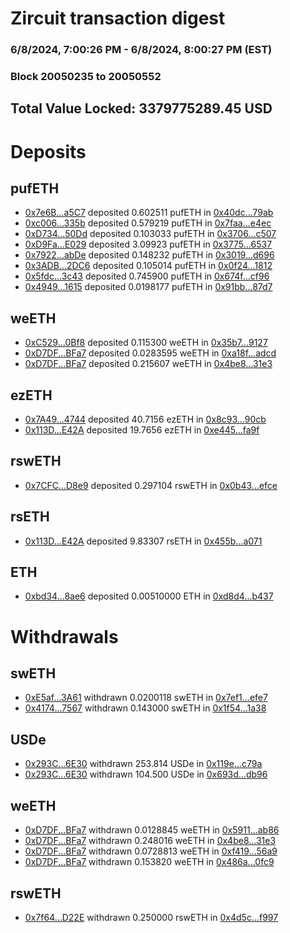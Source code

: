 # Zircuit transaction digest
### 6/8/2024, 7:00:26 PM - 6/8/2024, 8:00:27 PM (EST)
### Block 20050235 to 20050552

## Total Value Locked: 3379775289.45 USD

# Deposits
## pufETH
- [0x7e6B...a5C7](https://etherscan.io/address/0x7e6B1200e996DA4Beb3E5c631fEA8927BEf4a5C7) deposited 0.602511 pufETH in [0x40dc...79ab](https://etherscan.io/tx/0x7e6B1200e996DA4Beb3E5c631fEA8927BEf4a5C7)
- [0xc006...335b](https://etherscan.io/address/0xc006000B79219B385332eDDF76963a0D937B335b) deposited 0.579219 pufETH in [0x7faa...e4ec](https://etherscan.io/tx/0xc006000B79219B385332eDDF76963a0D937B335b)
- [0xD734...50Dd](https://etherscan.io/address/0xD7348BEa4a22464b5eB449C2d07A29B29Ea750Dd) deposited 0.103033 pufETH in [0x3706...c507](https://etherscan.io/tx/0xD7348BEa4a22464b5eB449C2d07A29B29Ea750Dd)
- [0xD9Fa...E029](https://etherscan.io/address/0xD9FaAE28C0D3B09Ac229226dC9736dBfb08eE029) deposited 3.09923 pufETH in [0x3775...6537](https://etherscan.io/tx/0xD9FaAE28C0D3B09Ac229226dC9736dBfb08eE029)
- [0x7922...abDe](https://etherscan.io/address/0x7922e4637dA226475382Fc5f0AaD68b3E146abDe) deposited 0.148232 pufETH in [0x3019...d696](https://etherscan.io/tx/0x7922e4637dA226475382Fc5f0AaD68b3E146abDe)
- [0x3ADB...2DC6](https://etherscan.io/address/0x3ADB5B7782fC0D096EEA30556791CB1732432DC6) deposited 0.105014 pufETH in [0x0f24...1812](https://etherscan.io/tx/0x3ADB5B7782fC0D096EEA30556791CB1732432DC6)
- [0x5fdc...3c43](https://etherscan.io/address/0x5fdc836084f478FbFF67C0fbEaAA162f26F73c43) deposited 0.745900 pufETH in [0x674f...cf96](https://etherscan.io/tx/0x5fdc836084f478FbFF67C0fbEaAA162f26F73c43)
- [0x4949...1615](https://etherscan.io/address/0x494930F5baC92723313c651B13eaD71429581615) deposited 0.0198177 pufETH in [0x91bb...87d7](https://etherscan.io/tx/0x494930F5baC92723313c651B13eaD71429581615)
## weETH
- [0xC529...0Bf8](https://etherscan.io/address/0xC529B66201E9723D79E118aee5344708Eea10Bf8) deposited 0.115300 weETH in [0x35b7...9127](https://etherscan.io/tx/0xC529B66201E9723D79E118aee5344708Eea10Bf8)
- [0xD7DF...BFa7](https://etherscan.io/address/0xD7DF7E085214743530afF339aFC420c7c720BFa7) deposited 0.0283595 weETH in [0xa18f...adcd](https://etherscan.io/tx/0xD7DF7E085214743530afF339aFC420c7c720BFa7)
- [0xD7DF...BFa7](https://etherscan.io/address/0xD7DF7E085214743530afF339aFC420c7c720BFa7) deposited 0.215607 weETH in [0x4be8...31e3](https://etherscan.io/tx/0xD7DF7E085214743530afF339aFC420c7c720BFa7)
## ezETH
- [0x7A49...4744](https://etherscan.io/address/0x7A493Be5c2ce014cD049Bf178a1ac0Db1B434744) deposited 40.7156 ezETH in [0x8c93...90cb](https://etherscan.io/tx/0x7A493Be5c2ce014cD049Bf178a1ac0Db1B434744)
- [0x113D...E42A](https://etherscan.io/address/0x113DEC5e9885EC1DCFC85348fDB901471764E42A) deposited 19.7656 ezETH in [0xe445...fa9f](https://etherscan.io/tx/0x113DEC5e9885EC1DCFC85348fDB901471764E42A)
## rswETH
- [0x7CFC...D8e9](https://etherscan.io/address/0x7CFC94Dbd4525C88a85CBF90fFD14384fE3dD8e9) deposited 0.297104 rswETH in [0x0b43...efce](https://etherscan.io/tx/0x7CFC94Dbd4525C88a85CBF90fFD14384fE3dD8e9)
## rsETH
- [0x113D...E42A](https://etherscan.io/address/0x113DEC5e9885EC1DCFC85348fDB901471764E42A) deposited 9.83307 rsETH in [0x455b...a071](https://etherscan.io/tx/0x113DEC5e9885EC1DCFC85348fDB901471764E42A)
## ETH
- [0xbd34...8ae6](https://etherscan.io/address/0xbd343a21Be9Dda2302A4D350aeA4Eab1698b8ae6) deposited 0.00510000 ETH in [0xd8d4...b437](https://etherscan.io/tx/0xbd343a21Be9Dda2302A4D350aeA4Eab1698b8ae6)
# Withdrawals
## swETH
- [0xE5af...3A61](https://etherscan.io/address/0xE5af28bdd6AEb049BB5BF79EaEF5323C9B393A61) withdrawn 0.0200118 swETH in [0x7ef1...efe7](https://etherscan.io/tx/0xE5af28bdd6AEb049BB5BF79EaEF5323C9B393A61)
- [0x4174...7567](https://etherscan.io/address/0x4174667E3F59D936a1a0758aF4665c24dc317567) withdrawn 0.143000 swETH in [0x1f54...1a38](https://etherscan.io/tx/0x4174667E3F59D936a1a0758aF4665c24dc317567)
## USDe
- [0x293C...6E30](https://etherscan.io/address/0x293C6937D8D82e05B01335F7B33FBA0c8e256E30) withdrawn 253.814 USDe in [0x119e...c79a](https://etherscan.io/tx/0x293C6937D8D82e05B01335F7B33FBA0c8e256E30)
- [0x293C...6E30](https://etherscan.io/address/0x293C6937D8D82e05B01335F7B33FBA0c8e256E30) withdrawn 104.500 USDe in [0x693d...db96](https://etherscan.io/tx/0x293C6937D8D82e05B01335F7B33FBA0c8e256E30)
## weETH
- [0xD7DF...BFa7](https://etherscan.io/address/0xD7DF7E085214743530afF339aFC420c7c720BFa7) withdrawn 0.0128845 weETH in [0x5911...ab86](https://etherscan.io/tx/0xD7DF7E085214743530afF339aFC420c7c720BFa7)
- [0xD7DF...BFa7](https://etherscan.io/address/0xD7DF7E085214743530afF339aFC420c7c720BFa7) withdrawn 0.248016 weETH in [0x4be8...31e3](https://etherscan.io/tx/0xD7DF7E085214743530afF339aFC420c7c720BFa7)
- [0xD7DF...BFa7](https://etherscan.io/address/0xD7DF7E085214743530afF339aFC420c7c720BFa7) withdrawn 0.0728813 weETH in [0xf419...56a9](https://etherscan.io/tx/0xD7DF7E085214743530afF339aFC420c7c720BFa7)
- [0xD7DF...BFa7](https://etherscan.io/address/0xD7DF7E085214743530afF339aFC420c7c720BFa7) withdrawn 0.153820 weETH in [0x486a...0fc9](https://etherscan.io/tx/0xD7DF7E085214743530afF339aFC420c7c720BFa7)
## rswETH
- [0x7f64...D22E](https://etherscan.io/address/0x7f648E94a093F4426EbAcf6Ff8799D57F4bCD22E) withdrawn 0.250000 rswETH in [0x4d5c...f997](https://etherscan.io/tx/0x7f648E94a093F4426EbAcf6Ff8799D57F4bCD22E)
